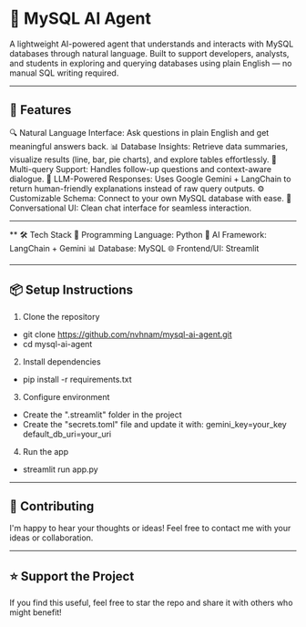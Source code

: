 # 🧠 MySQL AI Agent

A lightweight AI-powered agent that understands and interacts with MySQL databases through natural language. Built to support developers, analysts, and students in exploring and querying databases using plain English — no manual SQL writing required.

---

## 🚀 Features

🔍 Natural Language Interface: Ask questions in plain English and get meaningful answers back.
📊 Database Insights: Retrieve data summaries, visualize results (line, bar, pie charts), and explore tables effortlessly.
🔄 Multi-query Support: Handles follow-up questions and context-aware dialogue.
🧠 LLM-Powered Responses: Uses Google Gemini + LangChain to return human-friendly explanations instead of raw query outputs.
⚙️ Customizable Schema: Connect to your own MySQL database with ease.
💬 Conversational UI: Clean chat interface for seamless interaction.

---

** 🛠️ Tech Stack
🧪 Programming Language: Python
🧠 AI Framework: LangChain + Gemini
📊 Database: MySQL
🌐 Frontend/UI: Streamlit

---

## 📦 Setup Instructions
1. Clone the repository
- git clone https://github.com/nvhnam/mysql-ai-agent.git
- cd mysql-ai-agent

2. Install dependencies
- pip install -r requirements.txt

3. Configure environment
- Create the ".streamlit" folder in the project
- Create the "secrets.toml" file and update it with:
gemini_key=your_key
default_db_uri=your_uri

4. Run the app
- streamlit run app.py

---

## 🤝 Contributing
I'm happy to hear your thoughts or ideas! Feel free to contact me with your ideas or collaboration.

---

## ⭐ Support the Project
If you find this useful, feel free to star the repo and share it with others who might benefit!
